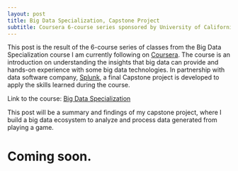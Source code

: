 ```yaml
---
layout: post
title: Big Data Specialization, Capstone Project
subtitle: Coursera 6-course series sponsored by University of California, San Diego.
---
```


This post is the result of the 6-course series of classes from the Big Data Specialization course I am currently following on [Coursera](www.coursera.org).
The course is an introduction on understanding the insights that big data can provide and hands-on experience with some big data technologies.
In partnership with data software company, [Splunk](www.splunk.com), a final Capstone project is developed to apply the skills learned during the course.

Link to the course: [Big Data Specialization](https://www.coursera.org/specializations/big-data)

This post will be a summary and findings of my capstone project, where I build a big data ecosystem to analyze and process data generated from playing a game.

# Coming soon.